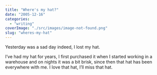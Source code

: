 ```yaml
---
title: "Where's my hat?"
date: "2005-12-16"
categories: 
  - "writing"
coverImage: "./src/images/image-not-found.png"
slug: "wheres-my-hat"
---
```


Yesterday was a sad day indeed, I lost my hat.

I’ve had my hat for years, I first purchased it when I started working in a warehouse and on nights it was a bit brisk, since then that hat has been everywhere with me. I love that hat, I’ll miss that hat.
